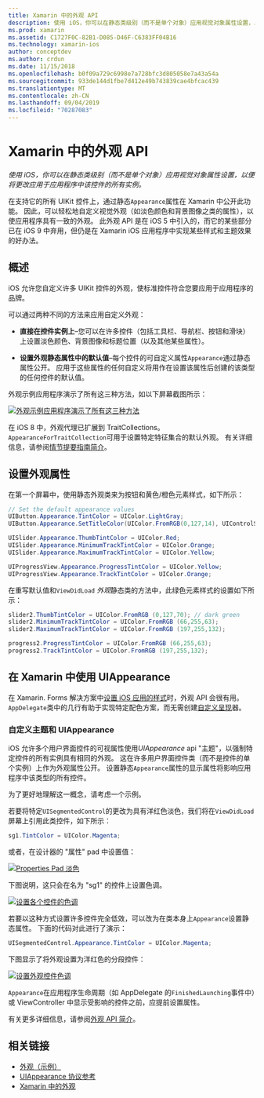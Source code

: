 ```yaml
---
title: Xamarin 中的外观 API
description: 使用 iOS，你可以在静态类级别（而不是单个对象）应用视觉对象属性设置，以便将更改应用于应用程序中该控件的所有实例。
ms.prod: xamarin
ms.assetid: C1727F0C-82B1-D085-D46F-C6383FF04B16
ms.technology: xamarin-ios
author: conceptdev
ms.author: crdun
ms.date: 11/15/2018
ms.openlocfilehash: b0f09a729c6998e7a728bfc3d805058e7a43a54a
ms.sourcegitcommit: 933de144d1fbe7d412e49b743839cae4bfcac439
ms.translationtype: MT
ms.contentlocale: zh-CN
ms.lasthandoff: 09/04/2019
ms.locfileid: "70287083"
---
```

# <a name="appearance-api-in-xamarinios"></a>Xamarin 中的外观 API

_使用 iOS，你可以在静态类级别（而不是单个对象）应用视觉对象属性设置，以便将更改应用于应用程序中该控件的所有实例。_

在支持它的所有 UIKit 控件上，通过静态`Appearance`属性在 Xamarin 中公开此功能。 因此，可以轻松地自定义视觉外观（如淡色颜色和背景图像之类的属性），以使应用程序具有一致的外观。 此外观 API 是在 iOS 5 中引入的，而它的某些部分已在 iOS 9 中弃用，但仍是在 Xamarin iOS 应用程序中实现某些样式和主题效果的好办法。

## <a name="overview"></a>概述

iOS 允许您自定义许多 UIKit 控件的外观，使标准控件符合您要应用于应用程序的品牌。

可以通过两种不同的方法来应用自定义外观：

- **直接在控件实例上**–您可以在许多控件（包括工具栏、导航栏、按钮和滑块）上设置淡色颜色、背景图像和标题位置（以及其他某些属性）。

- **设置外观静态属性中的默认值**–每个控件的可自定义属性`Appearance`通过静态属性公开。 应用于这些属性的任何自定义将用作在设置该属性后创建的该类型的任何控件的默认值。

外观示例应用程序演示了所有这三种方法，如以下屏幕截图所示：

[![](introduction-to-the-appearance-api-images/appearance01-sml.png "外观示例应用程序演示了所有这三种方法")](introduction-to-the-appearance-api-images/appearance01.png#lightbox)

在 iOS 8 中，外观代理已扩展到 TraitCollections。
 `AppearanceForTraitCollection`可用于设置特定特征集合的默认外观。 有关详细信息，请参阅[情节提要指南简介](~/ios/user-interface/storyboards/unified-storyboards.md)。

## <a name="setting-appearance-properties"></a>设置外观属性

在第一个屏幕中，使用静态外观类来为按钮和黄色/橙色元素样式，如下所示：

```csharp
// Set the default appearance values
UIButton.Appearance.TintColor = UIColor.LightGray;
UIButton.Appearance.SetTitleColor(UIColor.FromRGB(0,127,14), UIControlState.Normal);

UISlider.Appearance.ThumbTintColor = UIColor.Red;
UISlider.Appearance.MinimumTrackTintColor = UIColor.Orange;
UISlider.Appearance.MaximumTrackTintColor = UIColor.Yellow;

UIProgressView.Appearance.ProgressTintColor = UIColor.Yellow;
UIProgressView.Appearance.TrackTintColor = UIColor.Orange;
```

在重写默认值和`ViewDidLoad` *外观*静态类的方法中，此绿色元素样式的设置如下所示：

```csharp
slider2.ThumbTintColor = UIColor.FromRGB (0,127,70); // dark green
slider2.MinimumTrackTintColor = UIColor.FromRGB (66,255,63);
slider2.MaximumTrackTintColor = UIColor.FromRGB (197,255,132);
```

```csharp
progress2.ProgressTintColor = UIColor.FromRGB (66,255,63);
progress2.TrackTintColor = UIColor.FromRGB (197,255,132);
```

## <a name="using-uiappearance-in-xamarinforms"></a>在 Xamarin 中使用 UIAppearance

在 Xamarin. Forms 解决方案中[设置 iOS 应用的样式](~/xamarin-forms/platform/ios/formatting.md#uiappearance)时，外观 API 会很有用。 `AppDelegate`类中的几行有助于实现特定配色方案，而无需创建[自定义呈现](~/xamarin-forms/app-fundamentals/custom-renderer/index.md)器。

### <a name="custom-themes-and-uiappearance"></a>自定义主题和 UIAppearance

iOS 允许多个用户界面控件的可视属性使用*UIAppearance* api "主题"，以强制特定控件的所有实例具有相同的外观。 这在许多用户界面控件类（而不是控件的单个实例）上作为外观属性公开。 设置静态`Appearance`属性的显示属性将影响应用程序中该类型的所有控件。

为了更好地理解这一概念，请考虑一个示例。

若要将特定`UISegmentedControl`的更改为具有洋红色淡色，我们将在`ViewDidLoad`屏幕上引用此类控件，如下所示：

```csharp
sg1.TintColor = UIColor.Magenta;
```

或者，在设计器的 "属性" pad 中设置值：

[![](introduction-to-the-appearance-api-images/propertiespadtint.png "Properties Pad 淡色")](introduction-to-the-appearance-api-images/propertiespadtint.png#lightbox)

下图说明，这只会在名为 "sg1" 的控件上设置色调。

[![](introduction-to-the-appearance-api-images/image53.png "设置各个控件的色调")](introduction-to-the-appearance-api-images/image53.png#lightbox)

若要以这种方式设置许多控件完全低效，可以改为在类本身上`Appearance`设置静态属性。 下面的代码对此进行了演示：

```csharp
UISegmentedControl.Appearance.TintColor = UIColor.Magenta;
```

下图显示了将外观设置为洋红色的分段控件：

[![](introduction-to-the-appearance-api-images/image54.png "设置外观控件色调")](introduction-to-the-appearance-api-images/image54.png#lightbox)

`Appearance`在应用程序生命周期（如 AppDelegate 的`FinishedLaunching`事件中）或 ViewController 中显示受影响的控件之前，应提前设置属性。

有关更多详细信息，请参阅[外观 API 简介](~/ios/user-interface/ios-ui/introduction-to-the-appearance-api.md)。

## <a name="related-links"></a>相关链接

- [外观（示例）](https://docs.microsoft.com/samples/xamarin/ios-samples/appearance)
- [UIAppearance 协议参考](https://developer.apple.com/library/ios/documentation/UIKit/Reference/UIAppearance_Protocol/)
- [Xamarin 中的外观](~/xamarin-forms/platform/ios/formatting.md#uiappearance)
